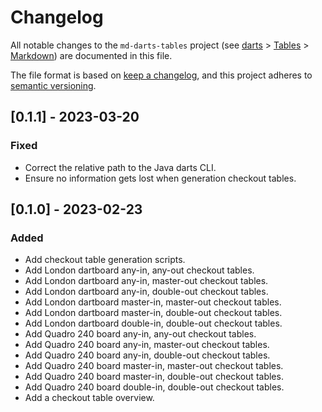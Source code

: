 # Changelog

All notable changes to the `md-darts-tables` project (see [darts](https://github.com/mauritssilvis/darts) > [Tables](https://github.com/mauritssilvis/darts/tree/main/tables) > [Markdown](.)) are documented in this file.

The file format is based on [keep a changelog](https://keepachangelog.com/en/1.0.0/),
and this project adheres to [semantic versioning](https://semver.org/spec/v2.0.0.html).

## [0.1.1] - 2023-03-20

### Fixed

- Correct the relative path to the Java darts CLI.
- Ensure no information gets lost when generation checkout tables.

## [0.1.0] - 2023-02-23

### Added

- Add checkout table generation scripts.
- Add London dartboard any-in, any-out checkout tables.
- Add London dartboard any-in, master-out checkout tables.
- Add London dartboard any-in, double-out checkout tables.
- Add London dartboard master-in, master-out checkout tables.
- Add London dartboard master-in, double-out checkout tables.
- Add London dartboard double-in, double-out checkout tables.
- Add Quadro 240 board any-in, any-out checkout tables.
- Add Quadro 240 board any-in, master-out checkout tables.
- Add Quadro 240 board any-in, double-out checkout tables.
- Add Quadro 240 board master-in, master-out checkout tables.
- Add Quadro 240 board master-in, double-out checkout tables.
- Add Quadro 240 board double-in, double-out checkout tables.
- Add a checkout table overview.
